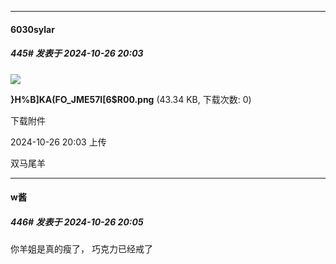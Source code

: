 ﻿
*****

####  6030sylar  
##### 445#       发表于 2024-10-26 20:03

<img src="https://img.saraba1st.com/forum/202410/26/200308jz7fmmjamzka7727.png" referrerpolicy="no-referrer">

<strong>}H%B]KA(FO_JME57I[6$R00.png</strong> (43.34 KB, 下载次数: 0)

下载附件

2024-10-26 20:03 上传

双马尾羊

*****

####  w酱  
##### 446#       发表于 2024-10-26 20:05

你羊姐是真的瘦了， 巧克力已经戒了

